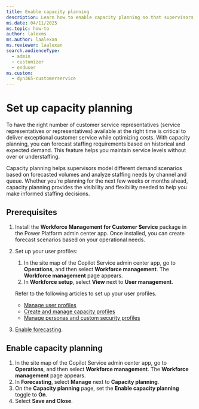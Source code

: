 ```yaml
---
title: Enable capacity planning
description: Learn how to enable capacity planning so that supervisors can plan for the right number of service representatives.
ms.date: 04/11/2025
ms.topic: how-to
author: lalexms
ms.author: laalexan
ms.reviewer: laalexan
search.audienceType: 
  - admin
  - customizer
  - enduser
ms.custom: 
  - dyn365-customerservice
---
```


# Set up capacity planning

To have the right number of customer service representatives (service representatives or representatives) available at the right time is critical to deliver exceptional customer service while optimizing costs. With capacity planning, you can forecast staffing requirements based on historical and expected demand. This feature helps you maintain service levels without over or understaffing.

Capacity planning helps supervisors model different demand scenarios based on forecasted volumes and analyze staffing needs by channel and queue. Whether you're planning for the next few weeks or months ahead, capacity planning provides the visibility and flexibility needed to help you make informed staffing decisions.

## Prerequisites

1. Install the **Workforce Management for Customer Service** package in the Power Platform admin center app. Once installed, you can create forecast scenarios based on your operational needs.
1. Set up your user profiles:
     1. In the site map of the Copilot Service admin center app, go to **Operations**, and then select **Workforce management**. The **Workforce management** page appears.
     1. In **Workforce setup**, select **View** next to **User management**.

   Refer to the following articles to set up your user profiles.
    -	[Manage user profiles](/dynamics365/customer-service/users-user-profiles)
    -	[Create and manage capacity profiles](/dynamics365/customer-service/capacity-profiles)
    -	[Manage personas and custom security profiles](/dynamics365/customer-service/role-persona-mapping)

1. [Enable forecasting](wfm-configure-forecast-scenarios.md).
    
## Enable capacity planning

1. In the site map of the Copilot Service admin center app, go to **Operations**, and then select **Workforce management**. The **Workforce management** page appears.
1.	In **Forecasting**, select **Manage** next to **Capacity planning**.
1.	On the **Capacity planning** page, set the **Enable capacity planning** toggle to **On**.
1.	Select **Save and Close**.
  
